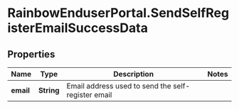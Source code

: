 # RainbowEnduserPortal.SendSelfRegisterEmailSuccessData

## Properties

Name | Type | Description | Notes
------------ | ------------- | ------------- | -------------
**email** | **String** | Email address used to send the self-register email | 


